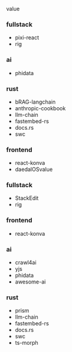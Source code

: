 value
### fullstack

- pixi-react
- rig
### ai

- phidata
### rust

- bRAG-langchain
- anthropic-cookbook
- llm-chain
- fastembed-rs
- docs.rs
- swc
### frontend

- react-konva
- daedalOSvalue

### fullstack
- StackEdit
- rig

### frontend
- react-konva

### ai
- crawl4ai
- yjs
- phidata
- awesome-ai

### rust
- prism
- llm-chain
- fastembed-rs
- docs.rs
- swc
- ts-morph